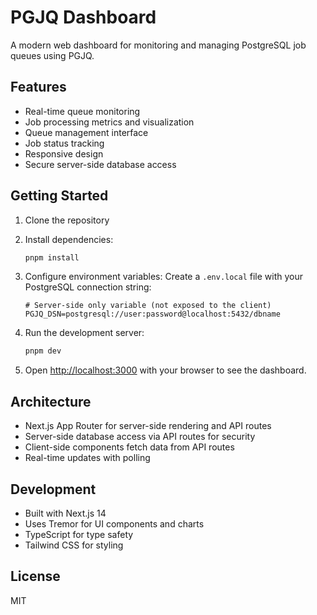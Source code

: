 # PGJQ Dashboard

A modern web dashboard for monitoring and managing PostgreSQL job queues using PGJQ.

## Features

- Real-time queue monitoring
- Job processing metrics and visualization
- Queue management interface
- Job status tracking
- Responsive design
- Secure server-side database access

## Getting Started

1. Clone the repository
2. Install dependencies:
   ```bash
   pnpm install
   ```

3. Configure environment variables:
   Create a `.env.local` file with your PostgreSQL connection string:
   ```
   # Server-side only variable (not exposed to the client)
   PGJQ_DSN=postgresql://user:password@localhost:5432/dbname
   ```

4. Run the development server:
   ```bash
   pnpm dev
   ```

5. Open [http://localhost:3000](http://localhost:3000) with your browser to see the dashboard.

## Architecture

- Next.js App Router for server-side rendering and API routes
- Server-side database access via API routes for security
- Client-side components fetch data from API routes
- Real-time updates with polling

## Development

- Built with Next.js 14
- Uses Tremor for UI components and charts
- TypeScript for type safety
- Tailwind CSS for styling

## License

MIT
